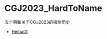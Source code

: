 # CGJ2023_HardToName
五个萌新关于CGJ2023的摆烂历史
* [Heiha01](https://github.com/Heiha01/CGJ2023_HardToName) 
